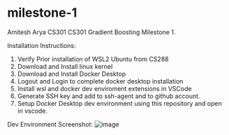 # milestone-1
Amitesh Arya CS301
CS301 Gradient Boosting Milestone 1. 

Installation Instructions:
1. Verify Prior installation of WSL2 Ubuntu from CS288
2. Download and Install linux kernel
3. Download and Install Docker Desktop
4. Logout and Login to complete docker desktop installation
5. Install wsl and docker dev enviroment extensions in VSCode
6. Generate SSH key and add to ssh-agent and to github account.
7. Setup Docker Desktop dev environment using this repository and open in vscode.


Dev Environment Screenshot:
![image](https://user-images.githubusercontent.com/61525462/227696224-738e21be-d54a-49eb-a699-09d0239d1cfd.png)
